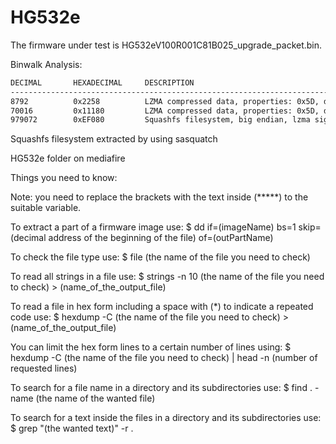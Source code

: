 # HG532e


The firmware under test is HG532eV100R001C81B025_upgrade_packet.bin.

Binwalk Analysis:
```bash
DECIMAL       HEXADECIMAL     DESCRIPTION
--------------------------------------------------------------------------------
8792          0x2258          LZMA compressed data, properties: 0x5D, dictionary size: 8388608 bytes, uncompressed size: 97664 bytes
70016         0x11180         LZMA compressed data, properties: 0x5D, dictionary size: 8388608 bytes, uncompressed size: 2783096 bytes
979072        0xEF080         Squashfs filesystem, big endian, lzma signature, version 3.0, size: 2746714 bytes, 197 inodes, blocksize: 65536 bytes, created: 2014-04-17 02:44:10
```

Squashfs filesystem extracted by using sasquatch


HG532e folder on mediafire


Things you need to know:

Note: you need to replace the brackets with the text inside (*****) to the suitable variable.

To extract a part of a firmware image use:
$ dd if=(imageName) bs=1 skip=(decimal address of the beginning of the file) of=(outPartName)

To check the file type use:
$ file (the name of the file you need to check)

To read all strings in a file use:
$ strings -n 10 (the name of the file you need to check)  >  (name_of_the_output_file)

To read a file in hex form including a space with (*) to indicate a repeated code use:
$ hexdump -C (the name of the file you need to check)  >  (name_of_the_output_file)

You can limit the hex form lines to a certain number of lines using:
$  hexdump -C (the name of the file you need to check) | head -n (number of requested lines)

To search for a file name in a directory and its subdirectories use:
$ find . -name (the name of the wanted file)

To search for a text inside the files in a directory and its subdirectories use:
$ grep "(the wanted text)" -r .



